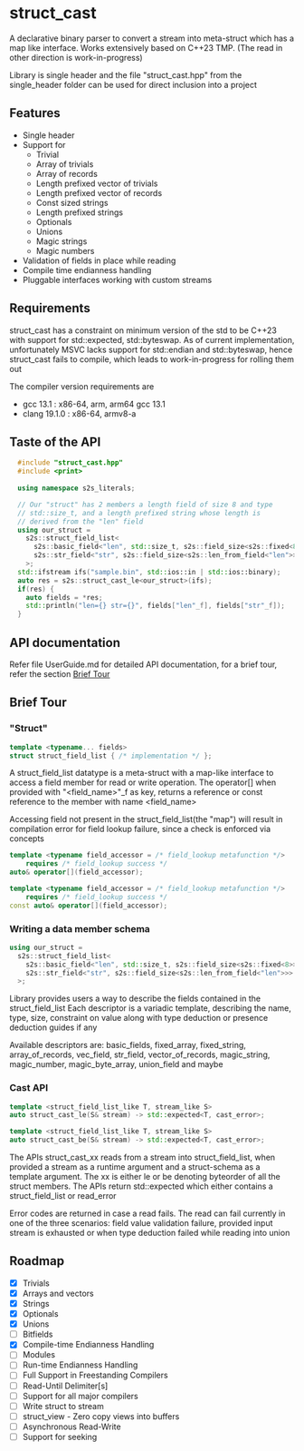 
# struct_cast
A declarative binary parser to convert a stream into meta-struct which has a map like 
interface. Works extensively based on C++23 TMP. (The read in other direction is work-in-progress)

Library is single header and the file "struct_cast.hpp" from the single_header
folder can be used for direct inclusion into a project

## Features
* Single header
* Support for 
    * Trivial
    * Array of trivials 
    * Array of records 
    * Length prefixed vector of trivials
    * Length prefixed vector of records
    * Const sized strings
    * Length prefixed strings
    * Optionals
    * Unions
    * Magic strings
    * Magic numbers
* Validation of fields in place while reading
* Compile time endianness handling 
* Pluggable interfaces working with custom streams

## Requirements
struct_cast has a constraint on minimum version of the std to be C++23 with 
support for std::expected, std::byteswap. As of current implementation, 
unfortunately MSVC lacks support for std::endian and std::byteswap, 
hence struct_cast fails to compile, which leads to work-in-progress
for rolling them out

The compiler version requirements are 
* gcc 13.1 : x86-64, arm, arm64 gcc 13.1
* clang 19.1.0 : x86-64, armv8-a


## Taste of the API
```cpp
  #include "struct_cast.hpp"
  #include <print>
  
  using namespace s2s_literals;

  // Our "struct" has 2 members a length field of size 8 and type
  // std::size_t, and a length prefixed string whose length is 
  // derived from the "len" field
  using our_struct = 
    s2s::struct_field_list<
      s2s::basic_field<"len", std::size_t, s2s::field_size<s2s::fixed<8>>>,
      s2s::str_field<"str", s2s::field_size<s2s::len_from_field<"len">>>
    >;
  std::ifstream ifs("sample.bin", std::ios::in | std::ios::binary);
  auto res = s2s::struct_cast_le<our_struct>(ifs);
  if(res) {
    auto fields = *res;
    std::println("len={} str={}", fields["len"_f], fields["str"_f]);
  }
```

## API documentation
Refer file UserGuide.md for detailed API documentation, for a brief 
tour, refer the section [Brief Tour](#Brief-Tour)

## Brief Tour
### "Struct"
```cpp
template <typename... fields>
struct struct_field_list { /* implementation */ };
```
A struct_field_list datatype is a meta-struct with a map-like interface to access
a field member for read or write operation. The operator[] when provided with "<field_name>"_f
as key, returns a reference or const reference to the member with name <field_name>

Accessing field not present in the struct_field_list(the "map") will result
in compilation error for field lookup failure, since a check is enforced via concepts 

```cpp
template <typename field_accessor = /* field_lookup metafunction */>
    requires /* field_lookup success */
auto& operator[](field_accessor);

template <typename field_accessor = /* field_lookup metafunction */>
    requires /* field_lookup success */
const auto& operator[](field_accessor);
```

### Writing a data member schema
```cpp
using our_struct = 
  s2s::struct_field_list<
    s2s::basic_field<"len", std::size_t, s2s::field_size<s2s::fixed<8>>>,
    s2s::str_field<"str", s2s::field_size<s2s::len_from_field<"len">>>
  >;
```
Library provides users a way to describe the fields contained in the struct_field_list
Each descriptor is a variadic template, describing the name, type, size, constraint on 
value along with type deduction or presence deduction guides if any

Available descriptors are: basic_fields, fixed_array, fixed_string, 
array_of_records, vec_field, str_field, vector_of_records,
magic_string, magic_number, magic_byte_array, union_field and maybe

### Cast API
```cpp
template <struct_field_list_like T, stream_like S>
auto struct_cast_le(S& stream) -> std::expected<T, cast_error>;

template <struct_field_list_like T, stream_like S>
auto struct_cast_be(S& stream) -> std::expected<T, cast_error>;
```
The APIs struct_cast_xx reads from a stream into struct_field_list, when 
provided a stream as a runtime argument and a struct-schema as a template argument. 
The xx is either le or be denoting byteorder of all the struct members.
The APIs return std::expected which either contains a struct_field_list or read_error

Error codes are returned in case a read fails. The read can fail 
currently in one of the three scenarios: field value validation failure,
provided input stream is exhausted or when type deduction failed while reading into union


## Roadmap
- [x] Trivials
- [x] Arrays and vectors
- [x] Strings
- [x] Optionals
- [x] Unions
- [ ] Bitfields
- [x] Compile-time Endianness Handling
- [ ] Modules
- [ ] Run-time Endianness Handling
- [ ] Full Support in Freestanding Compilers
- [ ] Read-Until Delimiter[s]
- [ ] Support for all major compilers
- [ ] Write struct to stream
- [ ] struct_view - Zero copy views into buffers
- [ ] Asynchronous Read-Write
- [ ] Support for seeking
